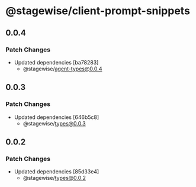 # @stagewise/client-prompt-snippets

## 0.0.4

### Patch Changes

- Updated dependencies [ba78283]
  - @stagewise/agent-types@0.0.4

## 0.0.3

### Patch Changes

- Updated dependencies [646b5c8]
  - @stagewise/types@0.0.3

## 0.0.2

### Patch Changes

- Updated dependencies [85d33e4]
  - @stagewise/types@0.0.2
